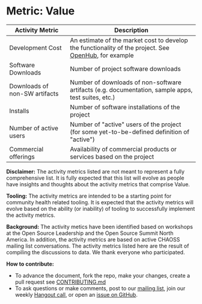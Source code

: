 # Metric: Value

Activity Metric | Description
--- | ---
Development Cost | An estimate of the market cost to develop the functionality of the project.  See [OpenHub](https://blog.openhub.net/project_codebase_cost/), for example
Software Downloads | Number of project software downloads
Downloads of non-SW artifacts | Number of downloads of non-software artifacts (e.g. documentation, sample apps, test suites, etc.)
Installs | Number of software installations of the project
Number of active users | Number of "active" users of the project (for some yet-to-be-defined definition of "active")
Commercial offerings | Availability of commercial products or services based on the project

**Disclaimer:**
The activity metrics listed are not meant to represent a fully comprehensive list. It is fully expected that this list will evolve as people have insights and thoughts about the activity metrics that comprise Value.

**Tooling:**
The activity metrics are intended to be a starting point for community health related tooling. It is expected that the activity metrics will evolve based on the ability (or inability) of tooling to successfully implement the activity metrics.

**Background:**
The activity metics have been identified based on workshops at the Open Source Leadership and the Open Source Summit North America. In addition, the activity metrics are based on active CHAOSS mailing list conversations. The activity metrics listed here are the result of compiling the discussions to data. We thank everyone who participated.

**How to contribute:**
- To advance the document, fork the repo, make your changes, create a pull request see [CONTRIBUTING.md][contrib]
- To ask questions or make comments, post to our [mailing list][ml], join our weekly [Hangout call][ho], or open an [issue on GitHub][issue].

[contrib]: .github/CONTRIBUTING.md
[ml]: https://wiki.linuxfoundation.org/chaoss/metrics#mail-list
[ho]: https://wiki.linuxfoundation.org/chaoss/metrics#weekly-hangout
[issue]: https://github.com/chaoss/metrics/issues

